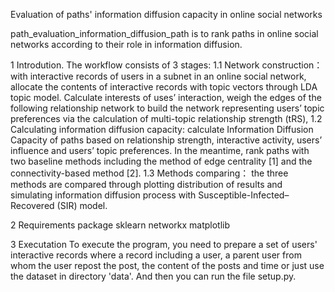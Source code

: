 
Evaluation of paths' information diffusion capacity in online social networks

path_evaluation_information_diffusion_path is to rank paths in online social networks according to their role in information diffusion.

1 Introdution.
The workflow consists of 3 stages:
1.1 Network construction：with interactive records of users in a subnet in an online social network, allocate the contents of interactive records with topic vectors through LDA topic model.  Calculate interests of uses’ interaction, weigh the edges of the following relationship network to build the network representing users’ topic preferences via the calculation of multi-topic relationship strength (tRS), 
1.2 Calculating information diffusion capacity: calculate Information Diffusion Capacity of paths  based on relationship strength, interactive activity, users’ influence and users’ topic preferences. In the meantime, rank paths with two baseline methods including the method of edge centrality [1] and the connectivity-based method [2].
1.3 Methods comparing： the three methods are compared through plotting distribution of results and simulating information diffusion process with Susceptible-Infected–Recovered (SIR) model.


2 Requirements
package 
sklearn
networkx
matplotlib


3 Executation
To execute the program, you need to prepare a set of users' interactive records where a record including a user, a parent user from whom the user repost the post, the content of the posts and time or just use the dataset in directory 'data'.
And then you can run the file setup.py.

